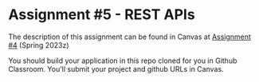 # Assignment #5 - REST APIs

The description of this assignment can be found in Canvas at [Assignment #4](https://canvas.harvard.edu/courses/112562/assignments/660148) (Spring 2023z)

You should build your application in this repo cloned for you in Github Classroom. You'll submit your project and github URLs in Canvas.
